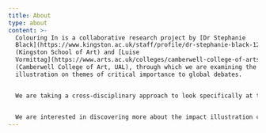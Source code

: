 ```yaml
---
title: About
type: about
content: >-
  Colouring In is a collaborative research project by [Dr Stephanie
  Black](https://www.kingston.ac.uk/staff/profile/dr-stephanie-black-1216/)
  (Kingston School of Art) and [Luise
  Vormittag](https://www.arts.ac.uk/colleges/camberwell-college-of-arts/people/luise-vormittag)
  (Camberwell College of Art, UAL), through which we are examining the impact of
  illustration on themes of critical importance to global debates.


  We are taking a cross-disciplinary approach to look specifically at the intersection of illustration with other areas and disciplines, as we focus on shared concerns such as the natural world, urbanism or remembrance and identity construction.


  We are interested in discovering more about the impact illustration currently has in these areas and the possibilities of critical illustration practice to make meaningful interventions.
---
```

